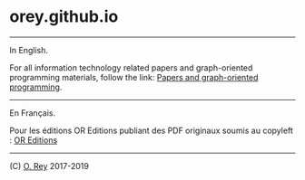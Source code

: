 # orey.github.io

---

In English.

For all information technology related papers and graph-oriented programming materials, follow the link: [Papers and graph-oriented programming](https://orey.github.io/papers).

---

En Français.

Pour les éditions OR Editions publiant des PDF originaux soumis au copyleft : [OR Editions](https://orey.github.io/oreditions)

---

(C) [O. Rey](https://www.linkedin.com/in/reyolivier/) 2017-2019

